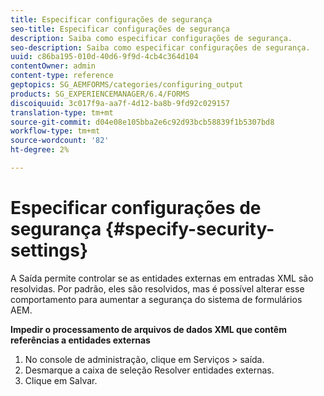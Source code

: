 ```yaml
---
title: Especificar configurações de segurança
seo-title: Especificar configurações de segurança
description: Saiba como especificar configurações de segurança.
seo-description: Saiba como especificar configurações de segurança.
uuid: c86ba195-010d-40d6-9f9d-4cb4c364d104
contentOwner: admin
content-type: reference
geptopics: SG_AEMFORMS/categories/configuring_output
products: SG_EXPERIENCEMANAGER/6.4/FORMS
discoiquuid: 3c017f9a-aa7f-4d12-ba8b-9fd92c029157
translation-type: tm+mt
source-git-commit: d04e08e105bba2e6c92d93bcb58839f1b5307bd8
workflow-type: tm+mt
source-wordcount: '82'
ht-degree: 2%

---
```



# Especificar configurações de segurança {#specify-security-settings}

A Saída permite controlar se as entidades externas em entradas XML são resolvidas. Por padrão, eles são resolvidos, mas é possível alterar esse comportamento para aumentar a segurança do sistema de formulários AEM.

**Impedir o processamento de arquivos de dados XML que contêm referências a entidades externas**

1. No console de administração, clique em Serviços > saída.
1. Desmarque a caixa de seleção Resolver entidades externas.
1. Clique em Salvar.

